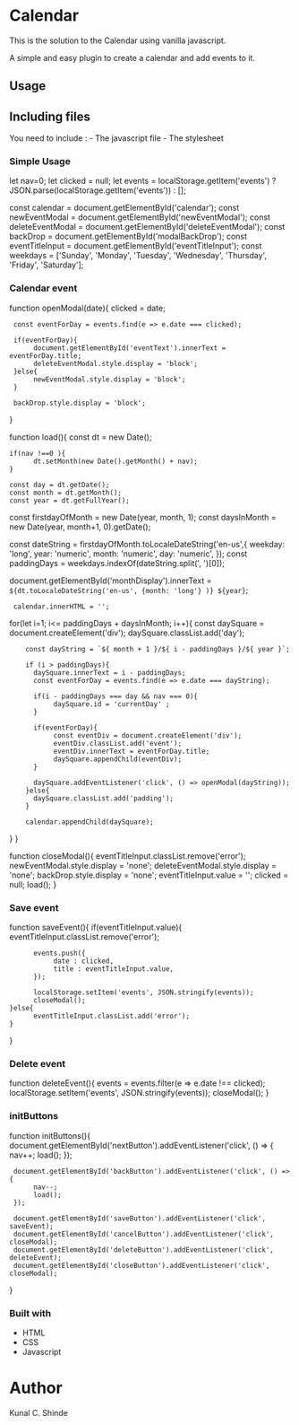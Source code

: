 # Calendar

This is the solution to the Calendar using vanilla javascript.

A simple and easy plugin to create a calendar and add events to it.

## Usage

## Including files

You need to include :
    - The javascript file
        <script src="./script.js" ></script>
    - The stylesheet
        <link rel="stylesheet" href="style.css">

### Simple Usage 

let nav=0;
let clicked = null;
let events = localStorage.getItem('events') ? JSON.parse(localStorage.getItem('events')) : [];

const calendar = document.getElementById('calendar');
const newEventModal = document.getElementById('newEventModal');
const deleteEventModal = document.getElementById('deleteEventModal');
const backDrop = document.getElementById('modalBackDrop');
const eventTitleInput = document.getElementById('eventTitleInput');
const weekdays = ['Sunday', 'Monday', 'Tuesday', 'Wednesday', 'Thursday', 'Friday', 'Saturday'];

###  Calendar event

function openModal(date){
     clicked = date;

     const eventForDay = events.find(e => e.date === clicked);

     if(eventForDay){
          document.getElementById('eventText').innerText = eventForDay.title;
          deleteEventModal.style.display = 'block';
     }else{
          newEventModal.style.display = 'block';
     }

     backDrop.style.display = 'block';
}

function load(){
    const dt = new Date();

    if(nav !==0 ){
          dt.setMonth(new Date().getMonth() + nav);
    }

    const day = dt.getDate();
    const month = dt.getMonth();
    const year = dt.getFullYear();

   const firstdayOfMonth = new Date(year, month, 1);
   const daysInMonth = new Date(year, month+1, 0).getDate();
   

   const dateString = firstdayOfMonth.toLocaleDateString('en-us',{
    weekday: 'long',
    year: 'numeric',
    month: 'numeric',
    day: 'numeric',
   });
   const paddingDays = weekdays.indexOf(dateString.split(', ')[0]);

   document.getElementById('monthDisplay').innerText = 
     `${dt.toLocaleDateString('en-us', {month: 'long'} )} ${year}`;

     calendar.innerHTML = '';
   
   for(let i=1; i<= paddingDays + daysInMonth; i++){
        const daySquare = document.createElement('div');
        daySquare.classList.add('day');

        const dayString = `${ month + 1 }/${ i - paddingDays }/${ year }`;

        if (i > paddingDays){
          daySquare.innerText = i - paddingDays;
          const eventForDay = events.find(e => e.date === dayString);

          if(i - paddingDays === day && nav === 0){
               daySquare.id = 'currentDay' ;
          }

          if(eventForDay){
               const eventDiv = document.createElement('div');
               eventDiv.classList.add('event');
               eventDiv.innerText = eventForDay.title;
               daySquare.appendChild(eventDiv);
          }

          daySquare.addEventListener('click', () => openModal(dayString));
        }else{
          daySquare.classList.add('padding');
        }

        calendar.appendChild(daySquare);
   }
}

function closeModal(){
     eventTitleInput.classList.remove('error');
     newEventModal.style.display = 'none';
     deleteEventModal.style.display = 'none';
     backDrop.style.display = 'none';
     eventTitleInput.value = '';
     clicked = null;
     load();
}

### Save event

function saveEvent(){
    if(eventTitleInput.value){
          eventTitleInput.classList.remove('error');

          events.push({
               date : clicked,
               title : eventTitleInput.value,
          });

          localStorage.setItem('events', JSON.stringify(events));
          closeModal();
    }else{
          eventTitleInput.classList.add('error');
    }
}

### Delete event

function deleteEvent(){
     events = events.filter(e => e.date !== clicked);
     localStorage.setItem('events', JSON.stringify(events));
     closeModal();
}

### initButtons

function initButtons(){
     document.getElementById('nextButton').addEventListener('click', () => {
          nav++;
          load();
     });

     document.getElementById('backButton').addEventListener('click', () => {
          nav--;
          load();
     });

     document.getElementById('saveButton').addEventListener('click', saveEvent);
     document.getElementById('cancelButton').addEventListener('click', closeModal);
     document.getElementById('deleteButton').addEventListener('click', deleteEvent);
     document.getElementById('closeButton').addEventListener('click', closeModal);
}



### Built with

- HTML
- CSS
- Javascript


# Author

Kunal C. Shinde
